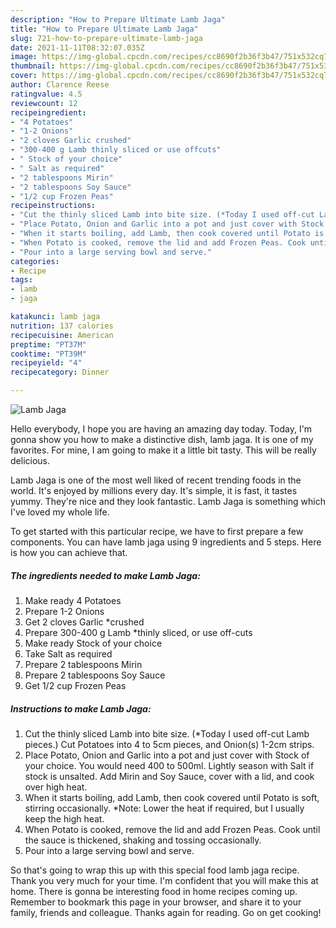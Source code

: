 ```yaml
---
description: "How to Prepare Ultimate Lamb Jaga"
title: "How to Prepare Ultimate Lamb Jaga"
slug: 721-how-to-prepare-ultimate-lamb-jaga
date: 2021-11-11T08:32:07.035Z
image: https://img-global.cpcdn.com/recipes/cc8690f2b36f3b47/751x532cq70/lamb-jaga-recipe-main-photo.jpg
thumbnail: https://img-global.cpcdn.com/recipes/cc8690f2b36f3b47/751x532cq70/lamb-jaga-recipe-main-photo.jpg
cover: https://img-global.cpcdn.com/recipes/cc8690f2b36f3b47/751x532cq70/lamb-jaga-recipe-main-photo.jpg
author: Clarence Reese
ratingvalue: 4.5
reviewcount: 12
recipeingredient:
- "4 Potatoes"
- "1-2 Onions"
- "2 cloves Garlic crushed"
- "300-400 g Lamb thinly sliced or use offcuts"
- " Stock of your choice"
- " Salt as required"
- "2 tablespoons Mirin"
- "2 tablespoons Soy Sauce"
- "1/2 cup Frozen Peas"
recipeinstructions:
- "Cut the thinly sliced Lamb into bite size. (*Today I used off-cut Lamb pieces.) Cut Potatoes into 4 to 5cm pieces, and Onion(s) 1-2cm strips."
- "Place Potato, Onion and Garlic into a pot and just cover with Stock of your choice. You would need 400 to 500ml. Lightly season with Salt if stock is unsalted. Add Mirin and Soy Sauce, cover with a lid, and cook over high heat."
- "When it starts boiling, add Lamb, then cook covered until Potato is soft, stirring occasionally. *Note: Lower the heat if required, but I usually keep the high heat."
- "When Potato is cooked, remove the lid and add Frozen Peas. Cook until the sauce is thickened, shaking and tossing occasionally."
- "Pour into a large serving bowl and serve."
categories:
- Recipe
tags:
- lamb
- jaga

katakunci: lamb jaga 
nutrition: 137 calories
recipecuisine: American
preptime: "PT37M"
cooktime: "PT39M"
recipeyield: "4"
recipecategory: Dinner

---
```



![Lamb Jaga](https://img-global.cpcdn.com/recipes/cc8690f2b36f3b47/751x532cq70/lamb-jaga-recipe-main-photo.jpg)

Hello everybody, I hope you are having an amazing day today. Today, I'm gonna show you how to make a distinctive dish, lamb jaga. It is one of my favorites. For mine, I am going to make it a little bit tasty. This will be really delicious.



Lamb Jaga is one of the most well liked of recent trending foods in the world. It's enjoyed by millions every day. It's simple, it is fast, it tastes yummy. They're nice and they look fantastic. Lamb Jaga is something which I've loved my whole life.


To get started with this particular recipe, we have to first prepare a few components. You can have lamb jaga using 9 ingredients and 5 steps. Here is how you can achieve that.

<!--inarticleads1-->

##### The ingredients needed to make Lamb Jaga:

1. Make ready 4 Potatoes
1. Prepare 1-2 Onions
1. Get 2 cloves Garlic *crushed
1. Prepare 300-400 g Lamb *thinly sliced, or use off-cuts
1. Make ready  Stock of your choice
1. Take  Salt as required
1. Prepare 2 tablespoons Mirin
1. Prepare 2 tablespoons Soy Sauce
1. Get 1/2 cup Frozen Peas




<!--inarticleads2-->

##### Instructions to make Lamb Jaga:

1. Cut the thinly sliced Lamb into bite size. (*Today I used off-cut Lamb pieces.) Cut Potatoes into 4 to 5cm pieces, and Onion(s) 1-2cm strips.
1. Place Potato, Onion and Garlic into a pot and just cover with Stock of your choice. You would need 400 to 500ml. Lightly season with Salt if stock is unsalted. Add Mirin and Soy Sauce, cover with a lid, and cook over high heat.
1. When it starts boiling, add Lamb, then cook covered until Potato is soft, stirring occasionally. *Note: Lower the heat if required, but I usually keep the high heat.
1. When Potato is cooked, remove the lid and add Frozen Peas. Cook until the sauce is thickened, shaking and tossing occasionally.
1. Pour into a large serving bowl and serve.




So that's going to wrap this up with this special food lamb jaga recipe. Thank you very much for your time. I'm confident that you will make this at home. There is gonna be interesting food in home recipes coming up. Remember to bookmark this page in your browser, and share it to your family, friends and colleague. Thanks again for reading. Go on get cooking!
